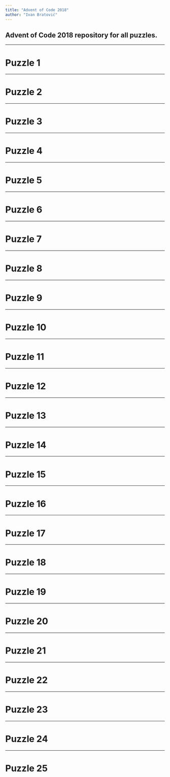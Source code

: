 ```yaml
---
title: "Advent of Code 2018"
author: "Ivan Bratović"	
---
```


## Advent of Code 2018 repository for all puzzles.

***
# Puzzle 1

***
# Puzzle 2

***
# Puzzle 3

***
# Puzzle 4

***
# Puzzle 5

***
# Puzzle 6

***
# Puzzle 7

***
# Puzzle 8

***
# Puzzle 9

***
# Puzzle 10

***
# Puzzle 11

***
# Puzzle 12

***
# Puzzle 13

***
# Puzzle 14

***
# Puzzle 15

***
# Puzzle 16

***
# Puzzle 17

***
# Puzzle 18

***
# Puzzle 19

***
# Puzzle 20

***
# Puzzle 21

***
# Puzzle 22

***
# Puzzle 23

***
# Puzzle 24

***
# Puzzle 25
